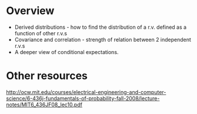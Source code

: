 # Overview

* Derived distributions - how to find the distribution of a r.v. defined as a function of other r.v.s
* Covariance and correlation - strength of relation between 2 independent r.v.s
* A deeper view of conditional expectations.

# Other resources

http://ocw.mit.edu/courses/electrical-engineering-and-computer-science/6-436j-fundamentals-of-probability-fall-2008/lecture-notes/MIT6_436JF08_lec10.pdf

